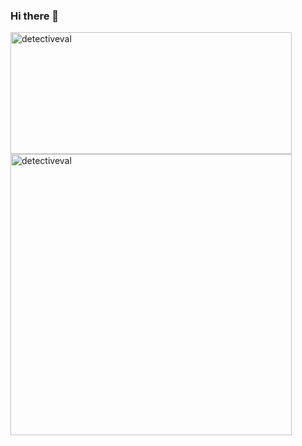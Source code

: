 ### Hi there 👋

<!--
**DetectiveVal/DetectiveVal** is a ✨ _special_ ✨ repository because its `README.md` (this file) appears on your GitHub profile.

Here are some ideas to get you started:

- 🔭 I’m currently working on ...
- 🌱 I’m currently learning ...
- 👯 I’m looking to collaborate on ...
- 🤔 I’m looking for help with ...
- 💬 Ask me about ...
- 📫 How to reach me: ...
- 😄 Pronouns: ...
- ⚡ Fun fact: ...
-->
<p><img align="left" height = 194.8 width = 450 src="https://github-readme-stats.vercel.app/api/top-langs?username=DetectiveVal&layout=compact&show_icons=true&theme=midnight-purple"  alt="detectiveval" /></p>

<p>&nbsp;<img align="center" width = 450  src="https://github-readme-stats.vercel.app/api?username=DetectiveVal&show_icons=true&theme=midnight-purple" alt="detectiveval" /></p>
